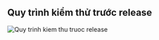 ## Quy trình kiểm thử trước release
![Quy trinh kiem thu truoc release](https://user-images.githubusercontent.com/19303210/122019961-87d92e80-cdee-11eb-9161-dde498063e3b.png)
